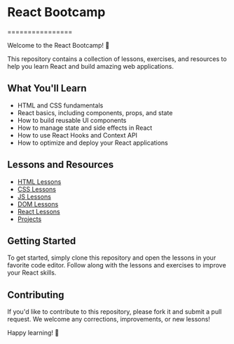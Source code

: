 # React Bootcamp
================

Welcome to the React Bootcamp! 🚀

This repository contains a collection of lessons, exercises, and resources to help you learn React and build amazing web applications.

## What You'll Learn

* HTML and CSS fundamentals
* React basics, including components, props, and state
* How to build reusable UI components
* How to manage state and side effects in React
* How to use React Hooks and Context API
* How to optimize and deploy your React applications

## Lessons and Resources

* [HTML Lessons](HTML)
* [CSS Lessons](CSS)
* [JS Lessons](JS)
* [DOM Lessons](DOM)
* [React Lessons](React)
* [Projects](Project)

## Getting Started

To get started, simply clone this repository and open the lessons in your favorite code editor. Follow along with the lessons and exercises to improve your React skills.

## Contributing

If you'd like to contribute to this repository, please fork it and submit a pull request. We welcome any corrections, improvements, or new lessons!

Happy learning! 🚀